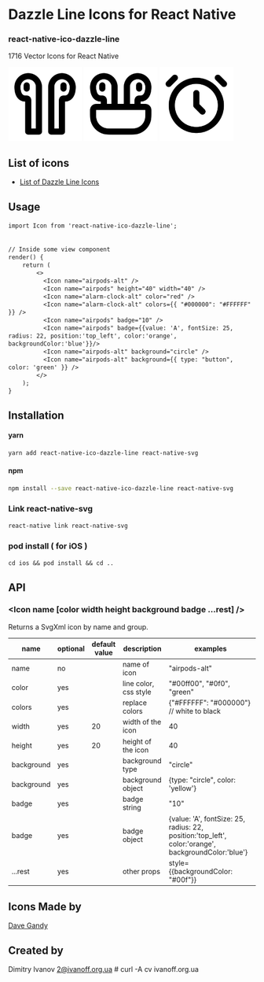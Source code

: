 # Dazzle Line Icons for React Native

### react-native-ico-dazzle-line

1716 Vector Icons for React Native

<img src="./static/airpods-alt.png" alt="airpods-alt" width="150" height="150"> <img src="./static/airpods.png" alt="airpods" width="150" height="150"> <img src="./static/alarm-clock-alt.png" alt="alarm-clock-alt" width="150" height="150">

## List of icons

- [List of Dazzle Line Icons](http://ico.simpleness.org/pack/dazzle-line)

## Usage

```
import Icon from 'react-native-ico-dazzle-line';


// Inside some view component
render() {
    return (
        <>
          <Icon name="airpods-alt" />
          <Icon name="airpods" height="40" width="40" />
          <Icon name="alarm-clock-alt" color="red" />
          <Icon name="alarm-clock-alt" colors={{ "#000000": "#FFFFFF" }} />
          <Icon name="airpods" badge="10" />
          <Icon name="airpods" badge={{value: 'A', fontSize: 25, radius: 22, position:'top_left', color:'orange', backgroundColor:'blue'}}/>
          <Icon name="airpods-alt" background="circle" />
          <Icon name="airpods-alt" background={{ type: "button", color: 'green' }} />
        </>
    );
}

```

## Installation

#### yarn

```bash
yarn add react-native-ico-dazzle-line react-native-svg
```

#### npm

```bash
npm install --save react-native-ico-dazzle-line react-native-svg
```

### Link react-native-svg

```bash
react-native link react-native-svg
```

### pod install ( for iOS )

```
cd ios && pod install && cd ..
```

## API

### <Icon name [color width height background badge ...rest] />

Returns a SvgXml icon by name and group.

 name | optional | default value | description | examples
------|----------|---------------|-------------|---------
name | no |  | name of icon | "airpods-alt"
color | yes | | line color, css style | "#00ff00", "#0f0", "green"
colors | yes | | replace colors | {"#FFFFFF": "#000000"} // white to black
width | yes | 20 | width of the icon | 40
height | yes | 20 | height of the icon | 40
background | yes | | background type | "circle"
background | yes | | background object | {type: "circle", color: 'yellow'}
badge | yes | | badge string | "10"
badge | yes | | badge object | {value: 'A', fontSize: 25, radius: 22, position:'top_left', color:'orange', backgroundColor:'blue'}
...rest | yes | | other props | style={{backgroundColor: "#00f"}}

## Icons Made by

[Dave Gandy](https://www.flaticon.com/authors/dave-gandy)

## Created by

Dimitry Ivanov <2@ivanoff.org.ua> # curl -A cv ivanoff.org.ua
